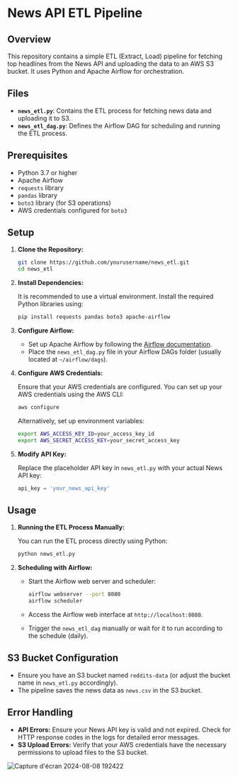 # News API ETL Pipeline

## Overview

This repository contains a simple ETL (Extract, Load) pipeline for fetching top headlines from the News API and uploading the data to an AWS S3 bucket. It uses Python and Apache Airflow for orchestration.

## Files

- **`news_etl.py`**: Contains the ETL process for fetching news data and uploading it to S3.
- **`news_etl_dag.py`**: Defines the Airflow DAG for scheduling and running the ETL process.

## Prerequisites

- Python 3.7 or higher
- Apache Airflow
- `requests` library
- `pandas` library
- `boto3` library (for S3 operations)
- AWS credentials configured for `boto3`

## Setup

1. **Clone the Repository:**

    ```bash
    git clone https://github.com/yourusername/news_etl.git
    cd news_etl
    ```

2. **Install Dependencies:**

    It is recommended to use a virtual environment. Install the required Python libraries using:

    ```bash
    pip install requests pandas boto3 apache-airflow
    ```

3. **Configure Airflow:**

    - Set up Apache Airflow by following the [Airflow documentation](https://airflow.apache.org/docs/apache-airflow/stable/start.html).
    - Place the `news_etl_dag.py` file in your Airflow DAGs folder (usually located at `~/airflow/dags`).

4. **Configure AWS Credentials:**

    Ensure that your AWS credentials are configured. You can set up your AWS credentials using the AWS CLI:

    ```bash
    aws configure
    ```

    Alternatively, set up environment variables:

    ```bash
    export AWS_ACCESS_KEY_ID=your_access_key_id
    export AWS_SECRET_ACCESS_KEY=your_secret_access_key
    ```

5. **Modify API Key:**

    Replace the placeholder API key in `news_etl.py` with your actual News API key:

    ```python
    api_key = 'your_news_api_key'
    ```

## Usage

1. **Running the ETL Process Manually:**

    You can run the ETL process directly using Python:

    ```bash
    python news_etl.py
    ```

2. **Scheduling with Airflow:**

    - Start the Airflow web server and scheduler:

      ```bash
      airflow webserver --port 8080
      airflow scheduler
      ```

    - Access the Airflow web interface at `http://localhost:8080`.
    - Trigger the `news_etl_dag` manually or wait for it to run according to the schedule (daily).

## S3 Bucket Configuration

- Ensure you have an S3 bucket named `reddits-data` (or adjust the bucket name in `news_etl.py` accordingly).
- The pipeline saves the news data as `news.csv` in the S3 bucket.

## Error Handling

- **API Errors:** Ensure your News API key is valid and not expired. Check for HTTP response codes in the logs for detailed error messages.
- **S3 Upload Errors:** Verify that your AWS credentials have the necessary permissions to upload files to the S3 bucket.

![Capture d'écran 2024-08-08 192422](https://github.com/user-attachments/assets/bf49797e-16ef-47f3-8f4c-57ec36e54a45)
